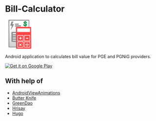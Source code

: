 Bill-Calculator
===============

![Logo](app/src/main/res/drawable-mdpi/billcalc.png)

Android application to calculates bill value for PGE and PGNiG providers.

<a href="https://play.google.com/store/apps/details?id=pl.srw.billcalculator">
  <img alt="Get it on Google Play"
       src="https://developer.android.com/images/brand/en_generic_rgb_wo_45.png" />
</a>

With help of
---------
- [AndroidViewAnimations](https://github.com/daimajia/AndroidViewAnimations)
- [Butter Knife](https://github.com/JakeWharton/butterknife)
- [GreenDao](http://greendao-orm.com/)
- [Hrisay](https://github.com/mg6maciej/hrisey)
- [Hugo](https://github.com/jakewharton/hugo)
